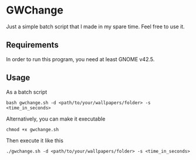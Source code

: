 # GWChange

Just a simple batch script that I made in my spare time. Feel free to use it.

## Requirements

In order to run this program, you need at least GNOME v42.5.

## Usage

As a batch script

```
bash gwchange.sh -d <path/to/your/wallpapers/folder> -s <time_in_seconds>
```

Alternatively, you can make it executable

```
chmod +x gwchange.sh
```

Then execute it like this

```
./gwchange.sh -d <path/to/your/wallpapers/folder> -s <time_in_seconds>
```
